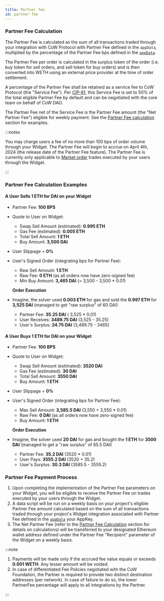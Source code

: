 ```yaml
---
title: Partner fee
id: partner-fee
---
```


### Partner Fee Calculation

The Partner Fee is calculated as the sum of all transactions traded through your integration with CoW Protocol with Partner Fee defined in the `appData`, multiplied by the percentage of the Partner Fee bps defined in the [`appData`](/cow-protocol/reference/core/intents/app-data).

The Partner Fee per order is calculated in the surplus token of the order (i.e. buy token for sell orders, and sell token for buy orders) and is then converted into WETH using an external price provider at the time of order settlement.

A percentage of the Partner Fee shall be retained as a service fee to CoW Protocol (the "Service Fee"). 
Per [CIP-61](https://snapshot.box/#/s:cow.eth/proposal/0xbafee087f3a1d5757e44a72fa76e8624ce212623153816a936a8888741485ef5), this Service Fee is set to 50% of the total eligible Partner Fee by default and can be negotiated with the core team on behalf of CoW DAO.

The Partner Fee net of the Service Fee is the Partner Fee amount (the "Net Partner Fee") eligible for weekly payment.
See the [Partner Fee calculation](#partner-fee-calculation-examples) section for examples.

:::notes

You may charge users a fee of no more than 100 bps of order volume through your Widget. 
The Partner Fee will begin to accrue on April 4th, 2024 (the release date of the Partner Fee feature).
The Partner Fee is currently only applicable to [Market order](https://docs.cow.fi/cow-protocol/concepts/order-types/market-orders) trades executed by your users through the Widget.

:::

### Partner Fee Calculation Examples

#### A User Sells 1 ETH for DAI on your Widget

- Partner Fee: **100 BPS**
- Quote to User on Widget:
  - Swap Sell Amount (estimated): **0.995 ETH**
  - Gas Fee (estimated): **0.005 ETH**
  - Total Sell Amount: **1 ETH**
  - Buy Amount: **3,500 DAI**
- User Slippage = **0%**
- User's Signed Order (integrating bps for Partner Fee):
  - Raw Sell Amount: **1 ETH**
  - Raw Fee: **0 ETH** (as all orders now have zero-signed fee)
  - Min Buy Amount: **3,465 DAI** (= 3,500 - 3,500 * 0.01)

  **Order Execution**

- Imagine, the solver used **0.003 ETH** for gas and sold the **0.997 ETH** for **3,525 DAI** (managed to get "raw surplus" of 60 DAI)
  - Partner Fee: **35.25 DAI** ( 3,525 * 0.01)
  - User Receives: **3489.75 DAI** (3,525 - 35.25)
  - User's Surplus: **24.75 DAI** (3,489.75 - 3465)
  
#### A User Buys 1 ETH for DAI on your Widget
    
- Partner Fee: **100 BPS**
- Quote to User on Widget:
  - Swap Sell Amount (estimated): **3520 DAI**
  - Gas Fee (estimated): **30 DAI**
  - Total Sell Amount: **3550 DAI**
  - Buy Amount: **1 ETH**
- User Slippage = **0%**
- User's Signed Order (integrating bps for Partner Fee):
  - Max Sell Amount: **3,585.5 DAI** (3,550 + 3,550 * 0.01)
  - Raw Fee: **0 DAI** (as all orders now have zero-signed fee)
  - Buy Amount: **1 ETH**
      
  **Order Execution**
      
- Imagine, the solver used **20 DAI** for gas and bought the **1 ETH** for **3500 DAI** (managed to get a "raw surplus" of 65.5 DAI)
  - Partner Fee: **35.2 DAI** (3520 * 0.01)
  - User Pays: **3555.2 DAI** (3520 + 35.2)
  - User's Surplus: **30.3 DAI** (3585.5 - 3555.2)

### Partner Fee Payment Process

1. Upon completing the implementation of the Partner Fee parameters on your Widget, you will be eligible to receive the Partner Fee on trades executed by your users through the Widget.
2. A data script will be run on a weekly basis on your project's eligible Partner Fee amount calculated based on the sum of all transactions traded through your project's Widget integration associated with Partner Fee defined in the [`appData`](/cow-protocol/reference/core/intents/app-data) your AppKey.
3. The Net Partner Fee (refer to the [Partner Fee Calculation](#partner-fee-calculation) section for details on calculations) will be transferred to your designated Ethereum wallet address defined under the Partner Fee "Recipient" parameter of the Widget on a weekly basis.

:::note

1. Payments will be made only if the accrued fee value equals or exceeds **0.001 WETH**. Any lesser amount will be voided.
2. In case of differentiated Fee Policies negotiated with the CoW Foundation, the Partner is required to provide two distinct destination addresses (per network). In case of failure to do so, the lower PartnerFee percentage will apply to all integrations by the Partner.

:::
